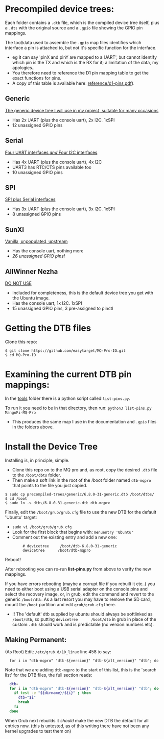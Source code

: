# Precompiled device trees:
Each folder contains a `.dtb` file, which is the compiled device tree itself, plus a `.dts` with the original source and a `.gpio` file showing the GPIO pin mappings.

The tool/data used to assemble the `.gpio` map files identifies which interface a pin is attached to, but not it's specific function for the interface. 
* eg it can say 'pinX and pinY are mapped to a UART', but cannot identify which pin is the TX and which is the RX for it; a limitation of the data, my apologies..
* You therefore need to reference the D1 pin mapping table to get the exact functions for pins.
* A copy of this table is available here: [reference/d1-pins.pdf](../reference/d1-pins.pdf)).

## Generic
[The generic device tree I will use in my project, suitable for many occasions](./generic)
* Has 2x UART (plus the console uart), 2x I2C. 1xSPI
* 12 unassigned GPIO pins

## Serial
[Four UART interfaces *and* Four I2C interfaces](./serial)
* Has 4x UART (plus the console uart), 4x I2C
* UART3 has RTC/CTS pins available too
* 10 unassigned GPIO pins

## SPI
[SPI plus Serial interfaces](./spi)
* Has 3x UART (plus the console uart), 3x I2C. 1xSPI
* 8 unassigned GPIO pins

## SunXI
[Vanilla, unpopulated, upstream](./sunxi)
* Has the console uart, nothing more
* *26 unassigned GPIO pins!*

## AllWinner Nezha
[DO NOT USE](./allwinner-nezha)
* Included for completeness, this is the default device tree you get with the Ubuntu image.
* Has the console uart, 1x I2C. 1xSPI
* 15 unassigned GPIO pins, 3 pre-assigned to pinctl

# Getting the DTB files
Clone this repo:
```console
$ git clone https://github.com/easytarget/MQ-Pro-IO.git
$ cd MQ-Pro-IO
```

# Examining the current DTB pin mappings:
In the [tools](../tools) folder there is a python script called `list-pins.py`.

To run it you need to be in that directory, then run:
`python3 list-pins.py MangoPi-MQ-Pro`
* This produces the same map I use in the documentation and `.gpio` files in the folders above.

# Install the Device Tree
Installing is, in principle, simple. 
* Clone this repo on to the MQ pro and, as root, copy the desired `.dtb` file to the `/boot/dbts` folder.
* Then make a soft link in the root of the /boot folder named `dtb-mqpro` that points to the file you just copied.
```console
$ sudo cp precompiled-trees/generic/6.8.0-31-generic.dtb /boot/dtbs/
$ cd /boot
$ sudo ln -s dtbs/6.8.0-31-generic.dtb dtb-mqpro
```

Finally, edit the `/boot/grub/grub.cfg` file to use the new DTB for the default 'Ubuntu' target:
* `sudo vi /boot/grub/grub.cfg`
* Look for the first block that begins with: `menuentry 'Ubuntu'`
* Comment out the existing entry and add a new one:
```console
        # devicetree     /boot/dtb-6.8.0-31-generic
        devicetree      /boot/dtb-mqpro
```

Reboot!

After rebooting you can re-run **list-pins.py** from above to verify the new mappings.

If you have errors rebooting (maybe a corrupt file if you rebuilt it etc..) you need to either boot using a USB serial adapter on the console pins and select the recovery image,  or, in grub, edit the command and revert to the generic `/boot/dtb`. 
As a last resort you may have to remove the SD card, mount the `/boot` partition and edit `grub/grub.cfg` there.
* !! The 'default' dtb supplied by ubuntu should always be softlinked as `/boot/dtb`, so putting `devicetree      /boot/dtb` in grub in place of the custom `.dtb` should work and is predictable (no version numbers etc).

## Making Permanent:
(As Root) Edit: `/etc/grub.d/10_linux` line 458 to say:
```
  for i in "dtb-mqpro" "dtb-${version}" "dtb-${alt_version}" "dtb"; do
```

Note that we are adding `dtb-mqpro` to the start of this list, this is the 'search list' for the DTB files, the full section reads:
```bash
  dtb=
  for i in "dtb-mqpro" "dtb-${version}" "dtb-${alt_version}" "dtb"; do
    if test -e "${dirname}/${i}" ; then
      dtb="$i"
      break
    fi
  done
```
When Grub next rebuilds it *should* make the new DTB the default for all entries now. (this is untested, as of this writing there have not been any kernel upgrades to test them on)
